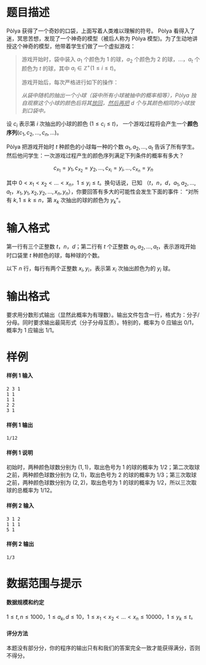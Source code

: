 
# 题目描述

Pòlya 获得了一个奇妙的口袋，上面写着人类难以理解的符号。 Pòlya 看得入了迷，冥思苦想，发现了一个神奇的模型（被后人称为 Pòlya 模型)。为了生动地讲授这个神奇的模型，他带着学生们做了一个虚拟游戏：

> 游戏开始时，袋中装入 $a_1$ 个颜色为 $1$ 的球，$a_2$ 个颜色为 $2$ 的球，…，$a_t$ 个颜色为 $t$ 的球，其中 $a_i\in \mathbb{Z}^+(1\le i\le t)$。
>
> 游戏开始后，每次严格进行如下的操作：
>
> *从袋中随机的抽出一个小球（袋中所有小球被抽中的概率相等），Pòlya 独自观察这个小球的颜色后将其<u>放回</u>，<u>然后再把</u> $d$ 个与其颜色相同的小球放到口袋中。*

设 $c_i$ 表示第 $i$ 次抽出的小球的颜色 $(1\le c_i\le t)$， 一个游戏过程将会产生一个**颜色序列**$(c_1,c_2,\ldots,c_n,\ldots)$。

Pòlya 把游戏开始时 $t$ 种颜色的小球每一种的个数 $a_1,a_2,\ldots,a_t$ 告诉了所有学生。然后他问学生：一次游戏过程产生的颜色序列满足下列条件的概率有多大？

$$
c_{x_1}=y_1,c_{x_2}=y_2,\ldots,c_{x_i}=y_i,\ldots,c_{x_n}=y_n
$$

其中 $0<x_1<x_2<\ldots<x_n$，$1\le y_i\le t$。换句话说，已知 （$t$，$n$，$d$，$a_1,a_2,\ldots,a_t$，$x_1,y_1,x_2,y_2,\ldots,x_n,y_n$），你要回答有多大的可能性会发生下面的事件： “对所有 $k,1\le k\le n$，第 $x_k$ 次抽出的球的颜色为 $y_k$”。

# 输入格式

第一行有三个正整数 $t$，$n$，$d$；第二行有 $t$ 个正整数 $a_1,a_2,\ldots,a_t$，表示游戏开始时口袋里 $t$ 种颜色的球，每种球的个数。

以下 $n$ 行，每行有两个正整数 $x_i,y_i$，表示第 $x_i$ 次抽出颜色为的 $y_i$ 球。

# 输出格式

要求用分数形式输出（显然此概率为有理数）。输出文件包含一行，格式为：分子/分母。同时要求输出最简形式（分子分母互质）。特别的，概率为 $0$ 应输出 $0/1$，概率为 $1$ 应输出 $1/1$。

# 样例

#### 样例 1 输入
```plain
2 3 1
1 1
1 1
2 2
3 1
```

#### 样例 1 输出
```plain
1/12
```

#### 样例 1 说明

初始时，两种颜色球数分别为 $(1,1)$，取出色号为 $1$ 的球的概率为 $1/2$；第二次取球之前，两种颜色球数分别为 $(2,1)$，取出色号为 $2$ 的球的概率为 $1/3$；第三次取球之前，两种颜色球数分别为 $(2,2)$，取出色号为 $1$ 的球的概率为 $1/2$，所以三次取球的总概率为 $1/12$。

#### 样例 2 输入
```plain
3 1 2
1 1 1
5 1
```

#### 样例 2 输出
```plain
1/3
```

# 数据范围与提示

#### 数据规模和约定
$1\le t,n\le 1000$，$1\le a_k,d\le 10$，$1\le x_1<x_2<\ldots<x_n\le 10000$，$1\le y_k\le t$。

#### 评分方法
本题没有部分分，你的程序的输出只有和我们的答案完全一致才能获得满分，否则不得分。

